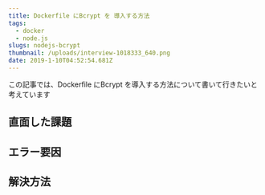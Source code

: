 ```yaml
---
title: Dockerfile にBcrypt を 導入する方法
tags: 
  - docker
  - node.js 
slugs: nodejs-bcrypt
thumbnail: /uploads/interview-1018333_640.png
date: 2019-1-10T04:52:54.681Z
---
```


この記事では、Dockerfile にBcrypt を導入する方法について書いて行きたいと考えています
## 直面した課題
## エラー要因
## 解決方法
